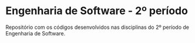 # Engenharia de Software - 2º período

Repositório com os códigos desenvolvidos nas disciplinas do 2º período de Engenharia de Software.
